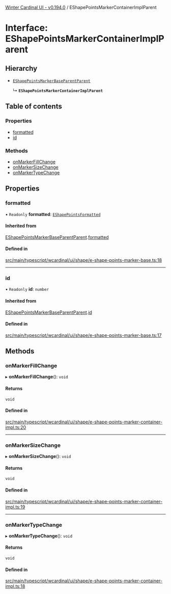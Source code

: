 [Winter Cardinal UI - v0.194.0](../index.md) / EShapePointsMarkerContainerImplParent

# Interface: EShapePointsMarkerContainerImplParent

## Hierarchy

- [`EShapePointsMarkerBaseParentParent`](EShapePointsMarkerBaseParentParent.md)

  ↳ **`EShapePointsMarkerContainerImplParent`**

## Table of contents

### Properties

- [formatted](EShapePointsMarkerContainerImplParent.md#formatted)
- [id](EShapePointsMarkerContainerImplParent.md#id)

### Methods

- [onMarkerFillChange](EShapePointsMarkerContainerImplParent.md#onmarkerfillchange)
- [onMarkerSizeChange](EShapePointsMarkerContainerImplParent.md#onmarkersizechange)
- [onMarkerTypeChange](EShapePointsMarkerContainerImplParent.md#onmarkertypechange)

## Properties

### formatted

• `Readonly` **formatted**: [`EShapePointsFormatted`](../index.md#eshapepointsformatted)

#### Inherited from

[EShapePointsMarkerBaseParentParent](EShapePointsMarkerBaseParentParent.md).[formatted](EShapePointsMarkerBaseParentParent.md#formatted)

#### Defined in

[src/main/typescript/wcardinal/ui/shape/e-shape-points-marker-base.ts:18](https://github.com/winter-cardinal/winter-cardinal-ui/blob/v0.194.0/src/main/typescript/wcardinal/ui/shape/e-shape-points-marker-base.ts#L18)

___

### id

• `Readonly` **id**: `number`

#### Inherited from

[EShapePointsMarkerBaseParentParent](EShapePointsMarkerBaseParentParent.md).[id](EShapePointsMarkerBaseParentParent.md#id)

#### Defined in

[src/main/typescript/wcardinal/ui/shape/e-shape-points-marker-base.ts:17](https://github.com/winter-cardinal/winter-cardinal-ui/blob/v0.194.0/src/main/typescript/wcardinal/ui/shape/e-shape-points-marker-base.ts#L17)

## Methods

### onMarkerFillChange

▸ **onMarkerFillChange**(): `void`

#### Returns

`void`

#### Defined in

[src/main/typescript/wcardinal/ui/shape/e-shape-points-marker-container-impl.ts:20](https://github.com/winter-cardinal/winter-cardinal-ui/blob/v0.194.0/src/main/typescript/wcardinal/ui/shape/e-shape-points-marker-container-impl.ts#L20)

___

### onMarkerSizeChange

▸ **onMarkerSizeChange**(): `void`

#### Returns

`void`

#### Defined in

[src/main/typescript/wcardinal/ui/shape/e-shape-points-marker-container-impl.ts:19](https://github.com/winter-cardinal/winter-cardinal-ui/blob/v0.194.0/src/main/typescript/wcardinal/ui/shape/e-shape-points-marker-container-impl.ts#L19)

___

### onMarkerTypeChange

▸ **onMarkerTypeChange**(): `void`

#### Returns

`void`

#### Defined in

[src/main/typescript/wcardinal/ui/shape/e-shape-points-marker-container-impl.ts:18](https://github.com/winter-cardinal/winter-cardinal-ui/blob/v0.194.0/src/main/typescript/wcardinal/ui/shape/e-shape-points-marker-container-impl.ts#L18)
